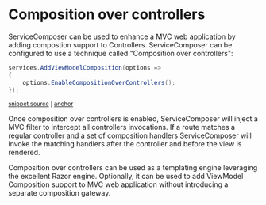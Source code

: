 # Composition over controllers

ServiceComposer can be used to enhance a MVC web application by adding compostion support to Controllers. ServiceComposer can be configured to use a technique called "Composition over controllers":

<!-- snippet: enable-composition-over-controllers -->
<a id='snippet-net-core-3x-enable-composition-over-controllers'></a>
```cs
services.AddViewModelComposition(options =>
{
    options.EnableCompositionOverControllers();
});
```
<sup><a href='/src/Snippets.NetCore3x/CompositionOverController.cs#L10-L15' title='Snippet source file'>snippet source</a> | <a href='#snippet-net-core-3x-enable-composition-over-controllers' title='Start of snippet'>anchor</a></sup>
<!-- endSnippet -->

Once composition over controllers is enabled, ServiceComposer will inject a MVC filter to intercept all controllers invocations. If a route matches a regular controller and a set of composition handlers ServiceComposer will invoke the matching handlers after the controller and before the view is rendered.

Composition over controllers can be used as a templating engine leveraging the excellent Razor engine. Optionally, it can be used to add ViewModel Composition support to MVC web application without introducing a separate composition gateway.
